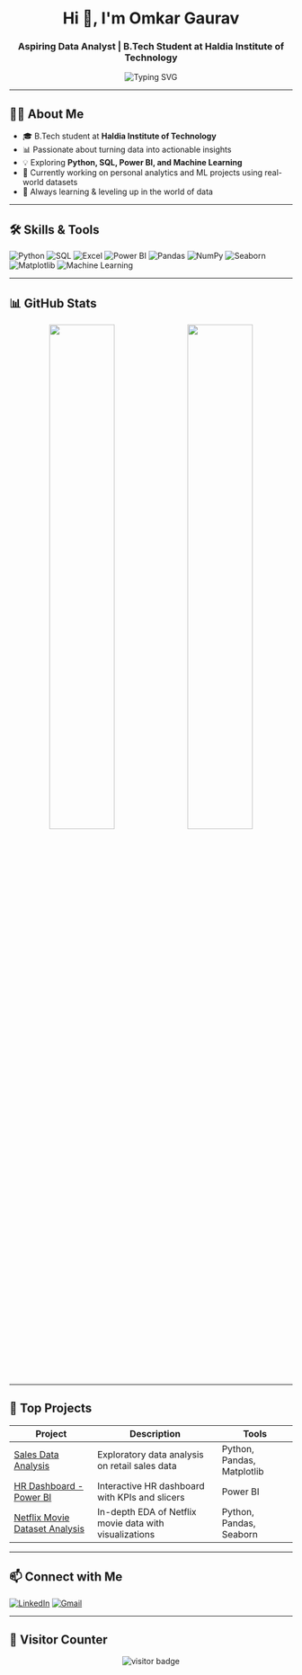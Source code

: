 <h1 align="center">Hi 👋, I'm Omkar Gaurav</h1>
<h3 align="center">Aspiring Data Analyst | B.Tech Student at Haldia Institute of Technology</h3>

<p align="center">
  <img src="https://readme-typing-svg.demolab.com?font=Fira+Code&size=20&pause=1000&color=F7941E&center=true&vCenter=true&width=800&lines=Aspiring+Data+Analyst+from+India;Python+%7C+SQL+%7C+Power+BI+%7C+Machine+Learning;Turning+Data+into+Actionable+Insights;Lifelong+Learner+%F0%9F%93%9A+Always+Exploring+Data" alt="Typing SVG" />
</p>


---

## 👨‍🎓 About Me
- 🎓 B.Tech student at **Haldia Institute of Technology**
- 📊 Passionate about turning data into actionable insights
- 💡 Exploring **Python, SQL, Power BI, and Machine Learning**
- 🚀 Currently working on personal analytics and ML projects using real-world datasets
- 🧠 Always learning & leveling up in the world of data

---

## 🛠️ Skills & Tools

![Python](https://img.shields.io/badge/-Python-3776AB?logo=python&logoColor=white&style=for-the-badge)
![SQL](https://img.shields.io/badge/-SQL-4479A1?logo=MySQL&logoColor=white&style=for-the-badge)
![Excel](https://img.shields.io/badge/-Excel-217346?logo=microsoft-excel&logoColor=white&style=for-the-badge)
![Power BI](https://img.shields.io/badge/-PowerBI-F2C811?logo=powerbi&logoColor=black&style=for-the-badge)
![Pandas](https://img.shields.io/badge/-Pandas-150458?logo=pandas&logoColor=white&style=for-the-badge)
![NumPy](https://img.shields.io/badge/-NumPy-013243?logo=numpy&logoColor=white&style=for-the-badge)
![Seaborn](https://img.shields.io/badge/-Seaborn-4B8BBE?logo=python&logoColor=white&style=for-the-badge)
![Matplotlib](https://img.shields.io/badge/-Matplotlib-0088CC?style=for-the-badge&logo=plotly&logoColor=white)
![Machine Learning](https://img.shields.io/badge/-Machine%20Learning-FF6F00?logo=scikit-learn&logoColor=white&style=for-the-badge)

---

## 📊 GitHub Stats

<p align="center">
  <img src="https://github-readme-stats.vercel.app/api?username=your-github-username&show_icons=true&theme=radical" width="48%"/>
  <img src="https://github-readme-streak-stats.herokuapp.com/?user=your-github-username&theme=radical" width="48%"/>
</p>

---

## 🚀 Top Projects

| Project | Description | Tools |
|--------|-------------|-------|
| [Sales Data Analysis](https://github.com/your-github-username/Sales-Data-Analysis) | Exploratory data analysis on retail sales data | Python, Pandas, Matplotlib |
| [HR Dashboard - Power BI](https://github.com/your-github-username/HR-PowerBI-Dashboard) | Interactive HR dashboard with KPIs and slicers | Power BI |
| [Netflix Movie Dataset Analysis](https://github.com/OmkarGaurav121/Netflix-Movie-Dataset-Analysis-) | In-depth EDA of Netflix movie data with visualizations | Python, Pandas, Seaborn |
---

## 📫 Connect with Me

[![LinkedIn](https://img.shields.io/badge/-LinkedIn-0A66C2?logo=linkedin&logoColor=white&style=for-the-badge)](linkedin.com/in/omkar-gaurav-1508b6303)
[![Gmail](https://img.shields.io/badge/-Gmail-D14836?logo=gmail&logoColor=white&style=for-the-badge)](mailto:omkargaurav11@gmail.com)

---

## 🌟 Visitor Counter

<p align="center">
  <img src="https://komarev.com/ghpvc/?username=your-github-username&label=Profile+Visitors&color=blue&style=flat-square" alt="visitor badge"/>
</p>
